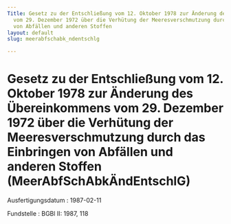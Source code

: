 ```yaml
---
Title: Gesetz zu der Entschließung vom 12. Oktober 1978 zur Änderung des Übereinkommens
  vom 29. Dezember 1972 über die Verhütung der Meeresverschmutzung durch das Einbringen
  von Abfällen und anderen Stoffen
layout: default
slug: meerabfschabk_ndentschlg

---
```


# Gesetz zu der Entschließung vom 12. Oktober 1978 zur Änderung des Übereinkommens vom 29. Dezember 1972 über die Verhütung der Meeresverschmutzung durch das Einbringen von Abfällen und anderen Stoffen (MeerAbfSchAbkÄndEntschlG)

Ausfertigungsdatum
:   1987-02-11

Fundstelle
:   BGBl II: 1987, 118

